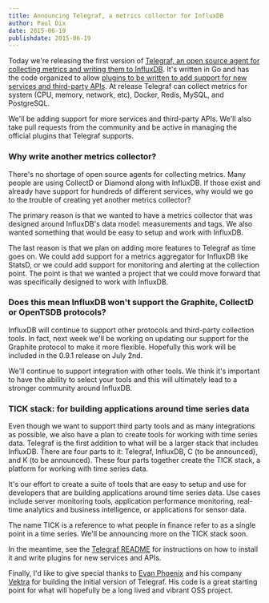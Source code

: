 ```yaml
---
title: Announcing Telegraf, a metrics collector for InfluxDB
author: Paul Dix
date: 2015-06-19
publishdate: 2015-06-19
---
```


Today we're releasing the first version of [Telegraf, an open source agent for collecting metrics and writing them to InfluxDB](https://github.com/influxdb/telegraf). It's written in Go and has the code organized to allow [plugins to be written to add support for new services and third-party APIs](https://github.com/influxdb/telegraf#plugins). At release Telegraf can collect metrics for system (CPU, memory, network, etc), Docker, Redis, MySQL, and PostgreSQL.

We'll be adding support for more services and third-party APIs. We'll also take pull requests from the community and be active in managing the official plugins that Telegraf supports.

### Why write another metrics collector?

There's no shortage of open source agents for collecting metrics. Many people are using CollectD or Diamond along with InfluxDB. If those exist and already have support for hundreds of different services, why would we go to the trouble of creating yet another metrics collector?

The primary reason is that we wanted to have a metrics collector that was designed around InfluxDB's data model: measurements and tags. We also wanted something that would be easy to setup and work with InfluxDB.

The last reason is that we plan on adding more features to Telegraf as time goes on. We could add support for a metrics aggregator for InfluxDB like StatsD, or we could add support for monitoring and alerting at the collection point. The point is that we wanted a project that we could move forward that was specifically designed to work with InfluxDB.

### Does this mean InfluxDB won't support the Graphite, CollectD or OpenTSDB protocols?

InfluxDB will continue to support other protocols and third-party collection tools. In fact, next week we'll be working on updating our support for the Graphite protocol to make it more flexible. Hopefully this work will be included in the 0.9.1 release on July 2nd.

We'll continue to support integration with other tools. We think it's important to have the ability to select your tools and this will ultimately lead to a stronger community around InfluxDB.

### TICK stack: for building applications around time series data

Even though we want to support third party tools and as many integrations as possible, we also have a plan to create tools for working with time series data. Telegraf is the first addition to what will be a larger stack that includes InfluxDB. There are four parts to it: Telegraf, InfluxDB, C (to be announced), and K (to be announced). These four parts together create the TICK stack, a platform for working with time series data.

It's our effort to create a suite of tools that are easy to setup and use for developers that are building applications around time series data. Use cases include server monitoring tools, application performance monitoring, real-time analytics and business intelligence, or applications for sensor data.

The name TICK is a reference to what people in finance refer to as a single point in a time series. We'll be announcing more on the TICK stack soon.

In the meantime, see the [Telegraf README](https://github.com/influxdb/telegraf/blob/master/README.md) for instructions on how to install it and write plugins for new services and APIs.

Finally, I'd like to give special thanks to [Evan Phoenix](https://twitter.com/evanphx) and his company [Vektra](https://github.com/vektra) for building the initial version of Telegraf. His code is a great starting point for what will hopefully be a long lived and vibrant OSS project.